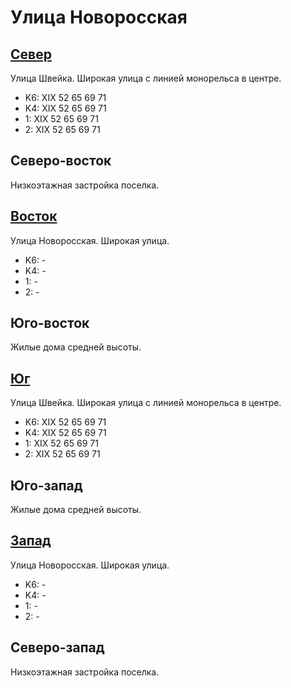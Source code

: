 # Улица Новоросская

## [Север](./400040.md)

Улица Швейка.
Широкая улица с линией монорельса в центре.

* K6:   XIX
        52  65  69  71
* K4:   XIX
        52  65  69  71
* 1:    XIX
        52  65  69  71
* 2:    XIX
        52  65  69  71

## Северо-восток

Низкоэтажная застройка поселка.

## [Восток](./410050.md)

Улица Новоросская.
Широкая улица.

* K6:   -
* K4:   -
* 1:    -
* 2:    -

## Юго-восток

Жилые дома средней высоты.

## [Юг](./400060.md)

Улица Швейка.
Широкая улица с линией монорельса в центре.

* K6:   XIX
        52  65  69  71
* K4:   XIX
        52  65  69  71
* 1:    XIX
        52  65  69  71
* 2:    XIX
        52  65  69  71

## Юго-запад

Жилые дома средней высоты.

## [Запад](./390050.md)

Улица Новоросская.
Широкая улица.

* K6:   -
* K4:   -
* 1:    -
* 2:    -

## Северо-запад

Низкоэтажная застройка поселка.
